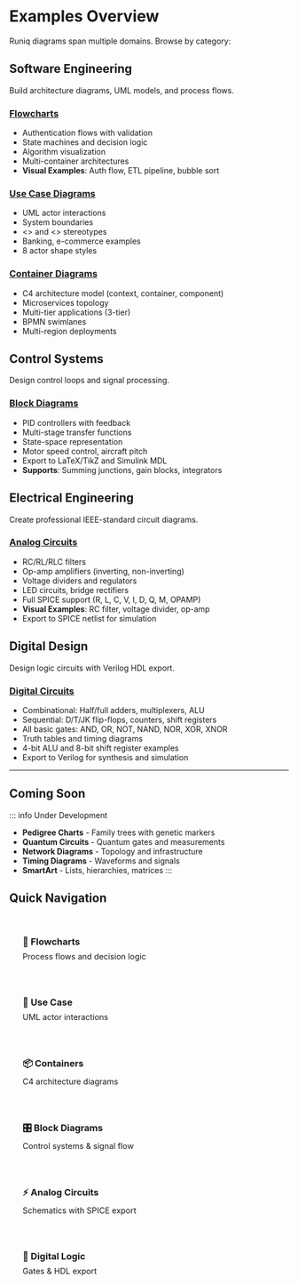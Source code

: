 # Examples Overview

Runiq diagrams span multiple domains. Browse by category:

## Software Engineering

Build architecture diagrams, UML models, and process flows.

### [Flowcharts](/examples/flowcharts)
- Authentication flows with validation
- State machines and decision logic
- Algorithm visualization
- Multi-container architectures
- **Visual Examples**: Auth flow, ETL pipeline, bubble sort

### [Use Case Diagrams](/examples/use-case)
- UML actor interactions
- System boundaries
- <<include>> and <<extend>> stereotypes
- Banking, e-commerce examples
- 8 actor shape styles

### [Container Diagrams](/examples/containers)
- C4 architecture model (context, container, component)
- Microservices topology
- Multi-tier applications (3-tier)
- BPMN swimlanes
- Multi-region deployments

## Control Systems

Design control loops and signal processing.

### [Block Diagrams](/examples/block-diagrams)
- PID controllers with feedback
- Multi-stage transfer functions
- State-space representation
- Motor speed control, aircraft pitch
- Export to LaTeX/TikZ and Simulink MDL
- **Supports**: Summing junctions, gain blocks, integrators

## Electrical Engineering

Create professional IEEE-standard circuit diagrams.

### [Analog Circuits](/examples/electrical)
- RC/RL/RLC filters
- Op-amp amplifiers (inverting, non-inverting)
- Voltage dividers and regulators
- LED circuits, bridge rectifiers
- Full SPICE support (R, L, C, V, I, D, Q, M, OPAMP)
- **Visual Examples**: RC filter, voltage divider, op-amp
- Export to SPICE netlist for simulation

## Digital Design

Design logic circuits with Verilog HDL export.

### [Digital Circuits](/examples/digital)
- Combinational: Half/full adders, multiplexers, ALU
- Sequential: D/T/JK flip-flops, counters, shift registers
- All basic gates: AND, OR, NOT, NAND, NOR, XOR, XNOR
- Truth tables and timing diagrams
- 4-bit ALU and 8-bit shift register examples
- Export to Verilog for synthesis and simulation

---

## Coming Soon

::: info Under Development
- **Pedigree Charts** - Family trees with genetic markers
- **Quantum Circuits** - Quantum gates and measurements
- **Network Diagrams** - Topology and infrastructure
- **Timing Diagrams** - Waveforms and signals
- **SmartArt** - Lists, hierarchies, matrices
:::

## Quick Navigation

<div class="example-grid">
  <a href="/examples/flowcharts" class="example-card">
    <h3>🔄 Flowcharts</h3>
    <p>Process flows and decision logic</p>
  </a>
  
  <a href="/examples/use-case" class="example-card">
    <h3>👤 Use Case</h3>
    <p>UML actor interactions</p>
  </a>
  
  <a href="/examples/containers" class="example-card">
    <h3>📦 Containers</h3>
    <p>C4 architecture diagrams</p>
  </a>
  
  <a href="/examples/block-diagrams" class="example-card">
    <h3>🎛️ Block Diagrams</h3>
    <p>Control systems & signal flow</p>
  </a>
  
  <a href="/examples/electrical" class="example-card">
    <h3>⚡ Analog Circuits</h3>
    <p>Schematics with SPICE export</p>
  </a>
  
  <a href="/examples/digital" class="example-card">
    <h3>🔢 Digital Logic</h3>
    <p>Gates & HDL export</p>
  </a>
</div>

<style>
.example-grid {
  display: grid;
  grid-template-columns: repeat(auto-fit, minmax(250px, 1fr));
  gap: 1rem;
  margin-top: 2rem;
}

.example-card {
  border: 1px solid var(--vp-c-divider);
  border-radius: 8px;
  padding: 1.5rem;
  text-decoration: none;
  transition: all 0.2s;
}

.example-card:hover {
  border-color: var(--vp-c-brand);
  box-shadow: 0 4px 12px rgba(0,0,0,0.1);
  transform: translateY(-2px);
}

.example-card h3 {
  margin: 0 0 0.5rem 0;
  color: var(--vp-c-brand);
}

.example-card p {
  margin: 0;
  color: var(--vp-c-text-2);
  font-size: 0.9rem;
}
</style>
